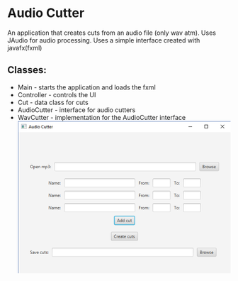 # Audio Cutter 
An application that creates cuts from an audio file (only wav atm). Uses JAudio for audio processing.
Uses a simple interface created with javafx(fxml)
## Classes:
* Main - starts the application and loads the fxml
* Controller - controls the UI
* Cut - data class for cuts
* AudioCutter - interface for audio cutters
* WavCutter - implementation for the AudioCutter interface
![alt text](https://raw.githubusercontent.com/zakupower/Audio-Cutter/master/Capture.PNG)

